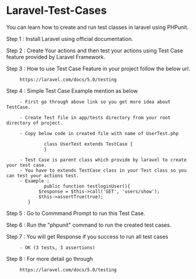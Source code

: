 # Laravel-Test-Cases
You can learn how to create and run test classes in laravel using PHPunit.

Step 1 : Install Laravel using official documentation.

Step 2 : Create Your actions and then test your actions using Test Case feature provided by Laravel Framework.

Step 3 : How to use Test Case Feature in your project follow the below url.
         
         https://laravel.com/docs/5.0/testing
         
Step 4 : Simple Test Case Example mention as below 

         - First go through above link so you get more idea about TestCase. 
         
         - Create Test file in app/tests directory from your root directory of project.
         
         - Copy below code in created file with name of UserTest.php
         
                  class UserTest extends TestCase {
                  }
                  
         - Test Case is parent class which provide by laravel to create your test case.
         - You have to extends TestCase class in your Test class so you can test your actions test.
         - Example : 
                  public function testloginUser(){
         		$response = $this->call('GET', 'users/show');
         		$this->assertTrue(true);
         	}
         
Step 5 : Go to Commmand Prompt to run this Test Case.

Step 6 : Run the "phpunit" command to run the created test cases.

Step 7 : You will get Response if you success to run all test cases 
         
         - OK (3 tests, 3 assertions) 
         
Step 8 : For more detail go through 
         
         https://laravel.com/docs/5.0/testing

         
